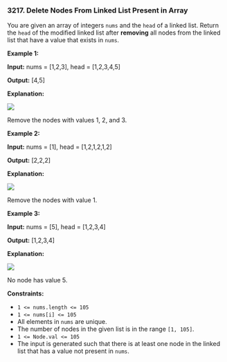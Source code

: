 ### 3217\. Delete Nodes From Linked List Present in Array

You are given an array of integers `nums` and the `head` of a linked list. Return the `head` of the modified linked list after **removing** all nodes from the linked list that have a value that exists in `nums`.

**Example 1:**

**Input:** nums = \[1,2,3\], head = \[1,2,3,4,5\]

**Output:** \[4,5\]

**Explanation:**

**![](https://assets.leetcode.com/uploads/2024/06/11/linkedlistexample0.png)**

Remove the nodes with values 1, 2, and 3.

**Example 2:**

**Input:** nums = \[1\], head = \[1,2,1,2,1,2\]

**Output:** \[2,2,2\]

**Explanation:**

![](https://assets.leetcode.com/uploads/2024/06/11/linkedlistexample1.png)

Remove the nodes with value 1.

**Example 3:**

**Input:** nums = \[5\], head = \[1,2,3,4\]

**Output:** \[1,2,3,4\]

**Explanation:**

**![](https://assets.leetcode.com/uploads/2024/06/11/linkedlistexample2.png)**

No node has value 5.

**Constraints:**

*   `1 <= nums.length <= 105`
*   `1 <= nums[i] <= 105`
*   All elements in `nums` are unique.
*   The number of nodes in the given list is in the range `[1, 105]`.
*   `1 <= Node.val <= 105`
*   The input is generated such that there is at least one node in the linked list that has a value not present in `nums`.
